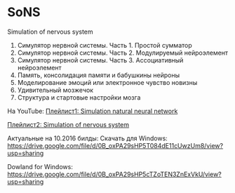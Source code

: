 # SoNS
Simulation of nervous system


1. Симулятор нервной системы. Часть 1. Простой сумматор
2. Симулятор нервной системы. Часть 2. Модулируемый нейроэлемент
3. Симулятор нервной системы. Часть 3. Ассоциативный нейроэлемент
4. Память, консолидация памяти и бабушкины нейроны
5. Моделирование эмоций или электронное чувство новизны
6. Удивительный мозжечок
7. Структура и стартовые настройки мозга


На YouTube:
[Плейлист1: Simulation natural neural network](https://www.youtube.com/playlist?list=PLp1RVIIRg5hjJUjXADsmo7FjzvdB4mWWb)

[Плейлист2: Simulation of nervous system](https://www.youtube.com/playlist?list=PLp1RVIIRg5hhPk55C8yoLpxEKPzjqZIhF)

Актуальные на 10.2016 билды:
Скачать для Windows:
https://drive.google.com/file/d/0B_oxPA29sHP5T084dE11cUwzUm8/view?usp=sharing

Dowland for Windows:
https://drive.google.com/file/d/0B_oxPA29sHP5cTZoTEN3ZnExVkU/view?usp=sharing
